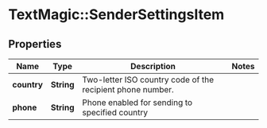 # TextMagic::SenderSettingsItem

## Properties
Name | Type | Description | Notes
------------ | ------------- | ------------- | -------------
**country** | **String** | Two-letter ISO country code of the recipient phone number.  | 
**phone** | **String** | Phone enabled for sending to specified country | 


